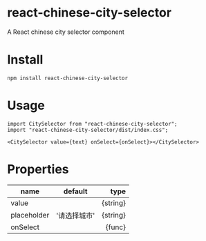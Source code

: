 # react-chinese-city-selector

A React chinese city selector component

# Install

```
npm install react-chinese-city-selector
```

# Usage

```
import CitySelector from "react-chinese-city-selector";
import "react-chinese-city-selector/dist/index.css";
```

```
<CitySelector value={text} onSelect={onSelect}></CitySelector>
```

# Properties

| name        |   default    |     type |
| ----------- | :----------: | -------: |
| value       |              | {string} |
| placeholder | '请选择城市' | {string} |
| onSelect    |              |   {func} |
